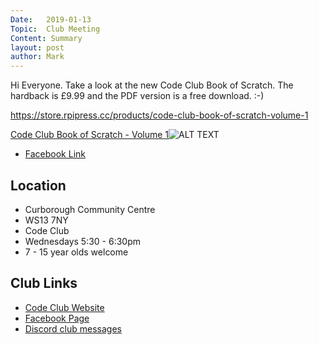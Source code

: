 ```yaml
---
Date:   2019-01-13
Topic:  Club Meeting
Content: Summary
layout: post
author: Mark
---
```

Hi Everyone. Take a look at the new Code Club Book of Scratch. The hardback is £9.99 and the PDF version is a free download. :-)

https://store.rpipress.cc/products/code-club-book-of-scratch-volume-1

[Code Club Book of Scratch - Volume 1](https://l.facebook.com/l.php?u=https%3A%2F%2Fstore.rpipress.cc%2Fproducts%2Fcode-club-book-of-scratch-volume-1&h=AT3fsme1tDVzRHy4ah9TEdAsYWHdfaz7Vb2YOAO9FZESd0JpA3bsgtzcq6j8IjNVHwMtpuayj4BvPR0h0i2uv6OFaoCd7JY7rWUkkFO2QR9p_6zdXvpJavGdQOtTmmLE&s=1)![ALT TEXT](https://external.fbhx6-1.fna.fbcdn.net/emg1/v/t13/668649817595621641?url=http%3A%2F%2Fcdn.shopify.com%2Fs%2Ffiles%2F1%2F2280%2F2293%2Fproducts%2FCCBook_Example2_grande.png%3Fv%3D1543920827&fb_obo=1&utld=shopify.com&stp=c0.5000x0.5000f_dst-emg0_p318x318_q75&ccb=13-1&oh=06_AbG7eN_KzqMv_L6MEbn_SurSbH34vEjpgoQLkZIOYltrXg&oe=6528069C&_nc_sid=e609ca)

* [Facebook Link](https://www.facebook.com/1481985248595237/posts/1869527253174366/)

## Location

* Curborough Community Centre
* WS13 7NY
* Code Club
* Wednesdays 5:30 - 6:30pm
* 7 - 15 year olds welcome

## Club Links

* [Code Club Website](https://lichfield-code-club.github.io/)
* [Facebook Page](https://www.facebook.com/LichfieldCoders)
* [Discord club messages](https://discord.gg/szz6xGK)
